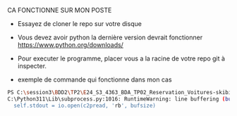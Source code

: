 CA FONCTIONNE SUR MON POSTE

* Essayez de cloner le repo sur votre disque
* Vous devez avoir python la dernière version devrait fonctionner https://www.python.org/downloads/

* Pour executer le programme, placer vous a la racine de votre repo git à inspecter.
* exemple de commande qui fonctionne dans mon cas

```bash
PS C:\session3\BDD2\TP2\E24_S3_4363_BDA_TP02_Reservation_Voitures-skibidisigmasinohio> python c:\gitinspector-0.4.4\gitinspector\gitinspector.py -f "**" -F htmlembedded -HlmrTw > logs.html
C:\Python311\Lib\subprocess.py:1016: RuntimeWarning: line buffering (buffering=1) isn't supported in binary mode, the default buffer size will be used
  self.stdout = io.open(c2pread, 'rb', bufsize)
```
